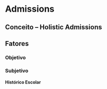 # Admissions

## Conceito – Holistic Admissions

## Fatores

### Objetivo

### Subjetivo

#### Histórico Escolar
